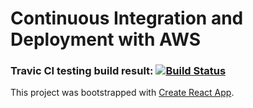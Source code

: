 # Continuous Integration and Deployment with AWS

### Travic CI testing build result: [![Build Status](https://app.travis-ci.com/plux96/docker-react.svg?branch=main)](https://app.travis-ci.com/plux96/docker-react)

This project was bootstrapped with [Create React App](https://github.com/facebook/create-react-app).
